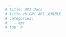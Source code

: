 ```yaml
---
# title: API Docs
# title_zh-CN: API 文档相关
# categories:
#   - api
# top: 0
---
```


<WorkInProgress />

